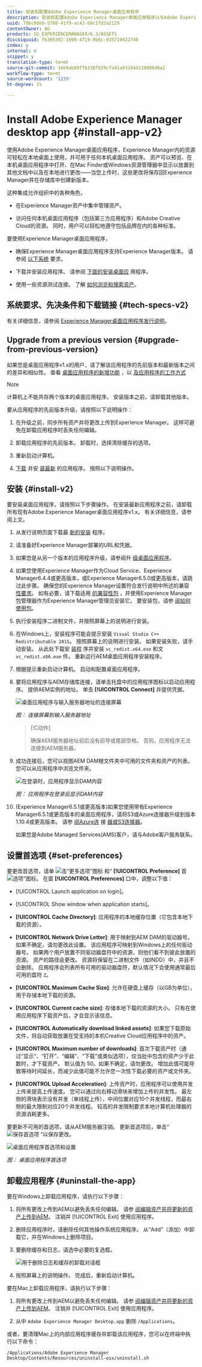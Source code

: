 ```yaml
---
title: 安装和配置Adobe Experience Manager桌面应用程序
description: 安装和配置Adobe Experience Manager桌面应用程序以与Adobe Experience Manager资产服务器结合使用，并将资产下载到本地文件系统。
uuid: 79bc9de9-5708-41f9-ac43-68c1fd2a2129
contentOwner: AG
products: SG_EXPERIENCEMANAGER/6.3/ASSETS
discoiquuid: f6365302-1690-4719-9b8c-035719422740
index: y
internal: n
snippet: y
translation-type: tm+mt
source-git-commit: 3eb9ab89ff6338fb29cfad1a031944119908d0a2
workflow-type: tm+mt
source-wordcount: '1239'
ht-degree: 1%

---
```



# Install Adobe Experience Manager desktop app {#install-app-v2}

使用Adobe Experience Manager桌面应用程序，Experience Manager内的资源可轻松在本地桌面上使用，并可用于任何本机桌面应用程序。 资产可以预览、在本机桌面应用程序中打开、在Mac Finder或Windows资源管理器中显示以放置到其他文档中以及在本地进行更改——当您上传时，这些更改将保存回Experience Manager并在存储库中创建新版本。

这种集成允许组织中的各种角色，

* 在Experience Manager资产中集中管理资产。

* 访问任何本机桌面应用程序（包括第三方应用程序）和Adobe Creative Cloud的资源。 同时，用户可以轻松地遵守包括品牌在内的各种标准。

要使用Experience Manager桌面应用程序，

* 确保Experience Manager桌面应用程序支持Experience Manager版本。 请参阅 [以下系统](release-notes.md#system-requirements-and-prerequisites-v2) 要求。

* 下载并安装应用程序。 请参阅 [下面的安装桌面应](#install-v2) 用程序。

* 使用一些资源测试连接。 了解 [如何浏览和搜索资产](using.md#browse-search-preview-assets)。

## 系统要求、先决条件和下载链接 {#tech-specs-v2}

有关详细信息，请参阅 [Experience Manager桌面应用程序发行说明](release-notes.md)。

## Upgrade from a previous version {#upgrade-from-previous-version}

如果您是桌面应用程序v1.x的用户，请了解该应用程序的先前版本和最新版本之间的差异和相似性。 查看 [桌面应用程序的新增功能](introduction.md#whats-new-v2) ，以 [及应用程序的工作方式](release-notes.md#how-app-works)

>[!NOTE]
>
>计算机上不能共存两个版本的桌面应用程序。 安装版本之前，请卸载其他版本。

要从应用程序的先前版本升级，请按照以下说明操作：

1. 在升级之前，同步所有资产并将更改上传到Experience Manager。 这样可避免在卸载应用程序时丢失任何编辑。

1. 卸载应用程序的先前版本。 卸载时，选择清除缓存的选项。

1. 重新启动计算机。

1. [下载](release-notes.md) 并安 [装最新](#install-v2) 的应用程序。 按照以下说明操作。

## 安装 {#install-v2}

要安装桌面应用程序，请按照以下步骤操作。 在安装最新应用程序之前，请卸载所有现有Adobe Experience Manager桌面应用程序v1.x。 有关详细信息，请参阅上文。

1. 从发行说明页面下载最 [新的安装](release-notes.md) 程序。

1. 请准备好Experience Manager部署的URL和凭据。

1. 如果您是从另一个版本的应用程序升级，请参阅升 [级桌面应用程序](#upgrade-from-previous-version)。

1. 如果您使用Experience Manager作为Cloud Service、Experience Manager6.4.4或更高版本，或Experience Manager6.5.0或更高版本，请跳过此步骤。 确保您的Experience Manager设置符合发行说明中所述的兼容 [性要求](release-notes.md)。 如有必要，请下载适用 [的兼容性包](https://www.adobeaemcloud.com/content/marketplace/marketplaceProxy.html?packagePath=/content/companies/public/adobe/packages/cq640/featurepack/adobe-asset-link-support) ，并使用Experience Manager包管理器作为Experience Manager管理员安装它。 要安装包，请参 [阅如何使用包](https://docs.adobe.com/content/help/en/experience-manager-65/administering/contentmanagement/package-manager.html)。

1. 执行安装程序二进制文件，并按照屏幕上的说明进行安装。

1. 在Windows上，安装程序可能会提示安装 `Visual Studio C++ Redistributable 2015`。 按照屏幕上的说明进行安装。 如果安装失败，请手动安装。 从此处下载安 [装程](https://www.microsoft.com/en-us/download/details.aspx?id=52685) 序并安装 `vc_redist.x64.exe` 和文 `vc_redist.x86.exe` 件。 重新运行AEM桌面应用程序安装程序。

1. 根据提示重新启动计算机。 启动和配置桌面应用程序。

1. 要将应用程序与AEM存储库连接，请单击托盘中的应用程序图标以启动应用程序。 提供AEM实例的地址。 单击 **[!UICONTROL Connect]** 并提供凭据。

   ![桌面应用程序与输入服务器地址的连接屏幕](assets/connect_da2.png)

   *图： 连接屏幕到输入服务器地址*

   >[!C动作]
   >
   >确保AEM服务器地址前后没有前导或尾部空格。 否则，应用程序无法连接到AEM服务器。

1. 成功连接后，您可以视图AEM DAM根文件夹中可用的文件夹和资产的列表。 您可以从应用程序中浏览文件夹。

   ![在登录时，应用程序显示DAM内容](assets/firstview_da2.png)

   *图： 应用程序在登录后显示DAM内容*

1. (Experience Manager6.5.1或更高版本)如果您使用带有Experience Manager6.5.1或更高版本的桌面应用程序，请将S3或Azure连接器升级到版本1.10.4或更高版本。 请参 [阅Azure连](https://docs.adobe.com/content/help/en/experience-manager-65/deploying/deploying/data-store-config.html#AzureDataStore) 接 [器或S3连接器](https://docs.adobe.com/content/help/en/experience-manager-65/deploying/deploying/data-store-config.html#AmazonS3DataStore)。

   如果您是Adobe Managed Services(AMS)客户，请与Adobe客户服务联系。

## 设置首选项 {#set-preferences}

要更改首选项，请单 ![击“更多选项”图标](assets/do-not-localize/more_options_da2.png) 和“ **[!UICONTROL Preference]** 首 ![选项”图标](assets/do-not-localize/preferences_icon_da2.png)。 在窗 **[!UICONTROL Preferences]** 口中，调整以下值：

* [!UICONTROL Launch application on login]。

* [!UICONTROL Show window when application starts]。

* **[!UICONTROL Cache Directory]**: 应用程序的本地缓存位置（它包含本地下载的资源）。

* **[!UICONTROL Network Drive Letter]**: 用于映射到AEM DAM的驱动器号。 如果不确定，请勿更改此设置。 该应用程序可映射到Windows上的任何驱动器号。 如果两个用户放置不同驱动器盘符中的资源，则他们看不到彼此放置的资源。 资产的路径会更改。 资源将保留在二进制文件（如INDD）中，并且不会删除。 应用程序会列表所有可用的驱动器盘符，默认情况下会使用通常最后可用的盘符 `Z`。

* **[!UICONTROL Maximum Cache Size]**: 允许在硬盘上缓存（以GB为单位），用于存储本地下载的资源。

* **[!UICONTROL Current cache size]**: 存储本地下载的资源的大小。 只有在使用应用程序下载资产后，才会显示该信息。

* **[!UICONTROL Automatically download linked assets]**: 如果您下载原始文件，将自动获取放置在受支持的本机Creative Cloud应用程序中的资产。

* **[!UICONTROL Maximum number of downloads]**: 首次下载资产时（通过“显示”、“打开”、“编辑”、“下载”或类似选项），仅当批中包含的资产少于此数时，才下载资产。 默认值为 50。如果不确定，请勿更改。 增加此值可能导致等待时间延长，而减少此值可能不允许您一次性下载必要的资产或文件夹。

* **[!UICONTROL Upload Acceleration]**: 上传资产时，应用程序可以使用并发上传来提高上传速度。 您可以通过向右移动滑块来增加上传的并发性。 最左侧的滑块表示没有并发（单线程上传），中间位置对应10个并发线程，而最右侧的最大限制对应20个并发线程。 较高的并发限制要求本地计算机处理器的资源消耗更多。

要更新不可用的首选项，请从AEM服务器注销。 更新首选项后，单击“ ![保存首选项](assets/do-not-localize/save_preferences_da2.png) ”以保存更改。

![桌面应用程序首选项和设置](assets/preferences_da2.png)

*图： 桌面应用程序首选项*

## 卸载应用程序 {#uninstall-the-app}

要在Windows上卸载应用程序，请执行以下步骤：

1. 将所有更改上传到AEM以避免丢失任何编辑。 请参 [阅编辑资产并将更新的资产上传到AEM](using.md#edit-assets-upload-updated-assets)。 注销并 [!UICONTROL Exit] 使用应用程序。

1. 删除应用程序时，请删除任何其他操作系统应用程序。 从“Add”（添加）中卸载它，并在Windows上删除项目。

1. 要删除缓存和日志，请选中必要的复选框。

   ![用于删除日志和缓存的卸载对话框](assets/uninstall_da2.png)

1. 按照屏幕上的说明操作。 完成后，重新启动计算机。

要在Mac上卸载应用程序，请执行以下步骤：

1. 将所有更改上传到AEM以避免丢失任何编辑。 请参 [阅编辑资产并将更新的资产上传到AEM](using.md#edit-assets-upload-updated-assets)。 注销并 [!UICONTROL Exit] 使用应用程序。

1. 从中 `Adobe Experience Manager Desktop.app` 删除 `/Applications`。

或者，要清理Mac上的内部应用程序缓存并卸载该应用程序，您可以在终端中执行以下命令：

```shell
/Applications/Adobe Experience Manager Desktop/Contents/Resources/uninstall-osx/uninstall.sh
```
